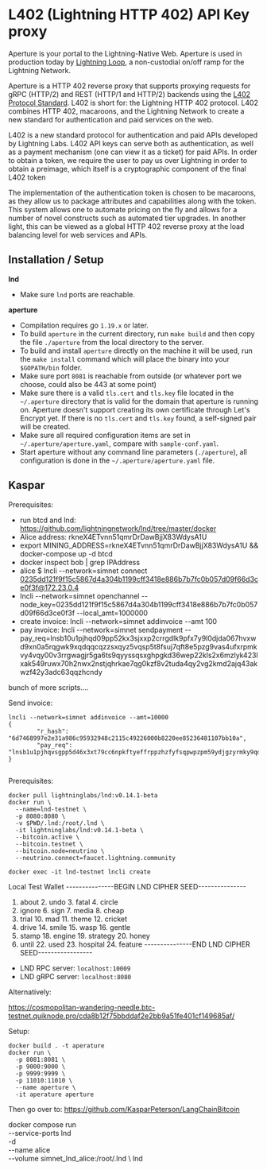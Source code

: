# L402 (Lightning HTTP 402) API Key proxy

Aperture is your portal to the Lightning-Native Web. Aperture is used in
production today by [Lightning Loop](https://lightning.engineering/loop), a
non-custodial on/off ramp for the Lightning Network.

Aperture is a HTTP 402 reverse proxy that supports proxying requests for gRPC
(HTTP/2) and REST (HTTP/1 and HTTP/2) backends using the [L402 Protocol
Standard](https://lsat.tech/). L402 is short for: the Lightning HTTP 402
protocol.  L402 combines HTTP 402, macaroons, and the Lightning Network to
create a new standard for authentication and paid services on the web.

L402 is a new standard protocol for authentication and paid APIs developed by
Lightning Labs. L402 API keys can serve both as authentication, as well as a
payment mechanism (one can view it as a ticket) for paid APIs. In order to
obtain a token, we require the user to pay us over Lightning in order to obtain
a preimage, which itself is a cryptographic component of the final L402 token

The implementation of the authentication token is chosen to be macaroons, as
they allow us to package attributes and capabilities along with the token. This
system allows one to automate pricing on the fly and allows for a number of
novel constructs such as automated tier upgrades. In another light, this can be
viewed as a global HTTP 402 reverse proxy at the load balancing level for web
services and APIs.

## Installation / Setup

**lnd**

* Make sure `lnd` ports are reachable.

**aperture**

* Compilation requires go `1.19.x` or later.
* To build `aperture` in the current directory, run `make build` and then copy the
  file `./aperture` from the local directory to the server.
* To build and install `aperture` directly on the machine it will be used, run the
  `make install` command which will place the binary into your `$GOPATH/bin`
  folder.
* Make sure port `8081` is reachable from outside (or whatever port we choose,
  could also be 443 at some point)
* Make sure there is a valid `tls.cert` and `tls.key` file located in the
  `~/.aperture` directory that is valid for the domain that aperture is running on.
  Aperture doesn't support creating its own certificate through Let's Encrypt yet.
  If there is no `tls.cert` and `tls.key` found, a self-signed pair will be
  created.
* Make sure all required configuration items are set in `~/.aperture/aperture.yaml`,
  compare with `sample-conf.yaml`.
* Start aperture without any command line parameters (`./aperture`), all configuration
  is done in the `~/.aperture/aperture.yaml` file.

## Kaspar

Prerequisites:
* run btcd and lnd: https://github.com/lightningnetwork/lnd/tree/master/docker
* Alice address: rkneX4ETvnn51qmrDrDawBjjX83WdysA1U
* export MINING_ADDRESS=rkneX4ETvnn51qmrDrDawBjjX83WdysA1U && docker-compose up -d btcd
* docker inspect bob | grep IPAddress
* alice $  lncli --network=simnet connect 0235dd121f9f15c5867d4a304b1199cff3418e886b7b7fc0b057d09f66d3ce0f3f@172.23.0.4
* lncli --network=simnet openchannel --node_key=0235dd121f9f15c5867d4a304b1199cff3418e886b7b7fc0b057d09f66d3ce0f3f --local_amt=1000000
* create invoice: lncli --network=simnet addinvoice --amt 100
* pay invoice: lncli --network=simnet sendpayment --pay_req=lnsb10u1pjhqd09pp52kx3sjxxp2crrgdlk9pfx7y9l0djda067hvxwd9xn0a5rqgwk9xqdqqcqzzsxqyz5vqsp5t8fsuj7qft8e5pzg9vas4ufxrpmkvy4vqy00v3rrgwagjr5ga6ts9qyyssqsxghpgkd36wep22kls2x6mzlyk423lxak549ruwx70h2nwx2nstjqhrkae7qg0kzf8v2tuda4qy2vg2kmd2ajq43akwzf42y3adc63qqzhcndy

bunch of more scripts....

Send invoice:
```
lncli --network=simnet addinvoice --amt=10000
{
        "r_hash": "6d7468997e2e31a986c95932948c2115c49226000b8220ee85236481107bb10a", 
        "pay_req": "lnsb1u1pjhqvsgpp5d46x3xt79cc6npkftyeffrppzhzfyfsqpwpzpm59ydjgzyrmky9qdqqcqzzsxqyz5vqsp59je6cmy92w90080wyjn2wx6tvuvz9hw94dv6qnfy30c5utkx8g0q9qyyssqtqtcw5ukuqk5xtezlnn4c966nfcyf8l9sxq53q0l8ss2trr26ms5ehrn27nwtkrr23t3jyg5nh9hzeq2wx3hjsmfqa886r322azpnuqqw94fls", 
}
```

```shell

```

Prerequisites:

```shell
docker pull lightninglabs/lnd:v0.14.1-beta
docker run \
  --name=lnd-testnet \
  -p 8080:8080 \
  -v $PWD/.lnd:/root/.lnd \
  -it lightninglabs/lnd:v0.14.1-beta \
  --bitcoin.active \
  --bitcoin.testnet \
  --bitcoin.node=neutrino \
  --neutrino.connect=faucet.lightning.community
  
docker exec -it lnd-testnet lncli create
```

Local Test Wallet
---------------BEGIN LND CIPHER SEED---------------
 1. about    2. undo     3. fatal      4. circle
 5. ignore   6. sign     7. media      8. cheap
 9. trial   10. mad     11. theme     12. cricket
13. drive   14. smile   15. wasp      16. gentle
17. stamp   18. engine  19. strategy  20. honey
21. until   22. used    23. hospital  24. feature
---------------END LND CIPHER SEED-----------------


* LND RPC server: `localhost:10009`
* LND gRPC server: `localhost:8080`

Alternatively:

https://cosmopolitan-wandering-needle.btc-testnet.quiknode.pro/cda8b12f75bbddaf2e2bb9a51fe401cf149685af/

Setup:

```
docker build . -t aperature
docker run \
  -p 8081:8081 \
  -p 9000:9000 \
  -p 9999:9999 \
  -p 11010:11010 \
  --name aperture \
  -it aperature aperture
```

Then go over to: https://github.com/KasparPeterson/LangChainBitcoin



docker compose run \
  --service-ports lnd \
  -d \
  --name alice \
  --volume simnet_lnd_alice:/root/.lnd \ 
  lnd
